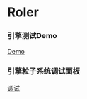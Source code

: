 # Roler
### 引擎测试Demo
[Demo](http://112.74.35.246:3000)
### 引擎粒子系统调试面板
[调试](http://112.74.35.246:3000/demo)
